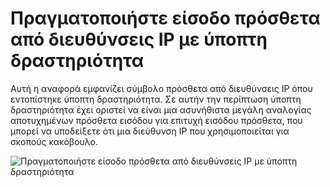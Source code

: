 <properties
    pageTitle="Πραγματοποιήστε είσοδο πρόσθετα από διευθύνσεις IP με ύποπτη δραστηριότητα"
    description="Μια αναφορά που περιλαμβάνει, πραγματοποιήστε είσοδο στο προσπάθειες που έχουν εκτελεστεί από διευθύνσεις IP, όταν έχει γίνει σημειώσει ύποπτη δραστηριότητα."
    services="active-directory"
    documentationCenter=""
    authors="SSalahAhmed"
    manager="femila"
    editor=""/>

<tags
    ms.service="active-directory"
    ms.workload="identity"
    ms.tgt_pltfrm="na"
    ms.devlang="na"
    ms.topic="article"
    ms.date="03/04/2016"
    ms.author="saah; kenhoff"/>

# <a name="sign-ins-from-ip-addresses-with-suspicious-activity"></a>Πραγματοποιήστε είσοδο πρόσθετα από διευθύνσεις IP με ύποπτη δραστηριότητα
Αυτή η αναφορά εμφανίζει σύμβολο πρόσθετα από διευθύνσεις IP όπου εντοπίστηκε ύποπτη δραστηριότητα. Σε αυτήν την περίπτωση ύποπτη δραστηριότητα έχει οριστεί να είναι μια ασυνήθιστα μεγάλη αναλογίας αποτυχημένων πρόσθετα εισόδου για επιτυχή εισόδου πρόσθετα, που μπορεί να υποδείξετε ότι μια διεύθυνση IP που χρησιμοποιείται για σκοπούς κακόβουλο.


![Πραγματοποιήστε είσοδο πρόσθετα από διευθύνσεις IP με ύποπτη δραστηριότητα](./media/active-directory-reporting-sign-ins-from-ip-addresses-with-suspicious-activity/signInsFromIPAddressesWithSuspiciousActivity.PNG)
